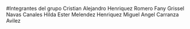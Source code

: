 #Integrantes del grupo
Cristian Alejandro Henriquez Romero 
Fany Grissel Navas Canales 
Hilda Ester Melendez Henriquez 
Miguel Angel Carranza Avilez